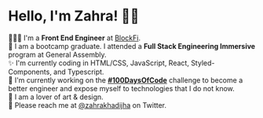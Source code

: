 # Hello, I'm Zahra! 👋🏼

<!--
**zahrakhadijha/zahrakhadijha** is a ✨ _special_ ✨ repository because its `README.md` (this file) appears on your GitHub profile. -->

👩🏽‍💻 I'm a **Front End Engineer** at [BlockFi](https://blockfi.com/).
<br>
🔴 I am a bootcamp graduate. I attended a **Full Stack Engineering Immersive** program at General Assembly.
<br>
✨ I'm currently coding in HTML/CSS, JavaScript, React, Styled-Components, and Typescript. 
<br>
🌸 I'm currently working on the **[#100DaysOfCode](https://github.com/zahrakhadijha/100DaysOfCode)** challenge to become a better engineer and expose myself to technologies that I do not know.
<br>
🎨 I am a lover of art & design. 
<br>
📧 Please reach me at [@zahrakhadijha](https://twitter.com/zahrakhadijha) on Twitter.

